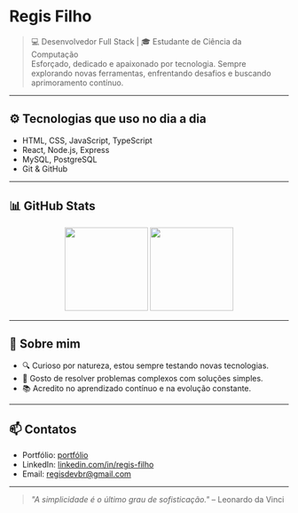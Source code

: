 # Regis Filho

> 💻 Desenvolvedor Full Stack | 🎓 Estudante de Ciência da Computação  
> Esforçado, dedicado e apaixonado por tecnologia. Sempre explorando novas ferramentas, enfrentando desafios e buscando aprimoramento contínuo.

---

## ⚙️ Tecnologias que uso no dia a dia

- HTML, CSS, JavaScript, TypeScript  
- React, Node.js, Express  
- MySQL, PostgreSQL  
- Git & GitHub

---

## 📊 GitHub Stats

<div align="center">
  <img height="150em" src="https://github-readme-stats.vercel.app/api?username=regisfilhodev&show_icons=true&hide_title=true&hide_border=true&bg_color=000000&title_color=ffffff&text_color=ffffff&icon_color=ffffff" />
  <img height="150em" src="https://github-readme-stats.vercel.app/api/top-langs/?username=regisfilhodev&layout=compact&hide_border=true&bg_color=000000&title_color=ffffff&text_color=ffffff" />
</div>

---

## 🎯 Sobre mim

- 🔍 Curioso por natureza, estou sempre testando novas tecnologias.  
- 🧩 Gosto de resolver problemas complexos com soluções simples.  
- 📚 Acredito no aprendizado contínuo e na evolução constante.

---

## 📫 Contatos

- Portfólio: [portfólio](https://regisfilho.vercel.app/)  
- LinkedIn: [linkedin.com/in/regis-filho](https://linkedin.com/in/regis-filho)  
- Email: regisdevbr@gmail.com

---

> _"A simplicidade é o último grau de sofisticação."_ – Leonardo da Vinci

